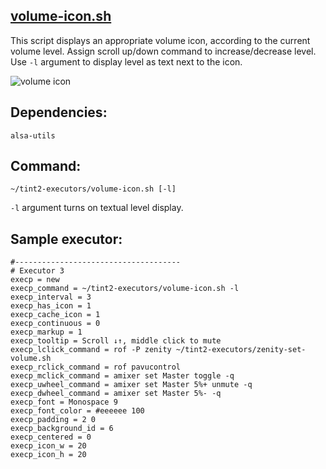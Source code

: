## [volume-icon.sh](https://github.com/nwg-piotr/tint2-executors/blob/master/volume-icon.sh)

This script displays an appropriate volume icon, according to the current volume level. Assign scroll up/down command to increase/decrease level. Use `-l` argument to display level as text next to the icon.

![volume icon](http://nwg.pl/wiki-tint2-executors/icon-volume.png)

## Dependencies:

`alsa-utils`

## Command:

```
~/tint2-executors/volume-icon.sh [-l]
```

`-l` argument turns on textual level display.

## Sample executor:

```
#-------------------------------------
# Executor 3
execp = new
execp_command = ~/tint2-executors/volume-icon.sh -l
execp_interval = 3
execp_has_icon = 1
execp_cache_icon = 1
execp_continuous = 0
execp_markup = 1
execp_tooltip = Scroll ↓↑, middle click to mute
execp_lclick_command = rof -P zenity ~/tint2-executors/zenity-set-volume.sh
execp_rclick_command = rof pavucontrol
execp_mclick_command = amixer set Master toggle -q
execp_uwheel_command = amixer set Master 5%+ unmute -q
execp_dwheel_command = amixer set Master 5%- -q
execp_font = Monospace 9
execp_font_color = #eeeeee 100
execp_padding = 2 0
execp_background_id = 6
execp_centered = 0
execp_icon_w = 20
execp_icon_h = 20
```